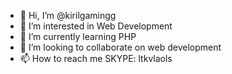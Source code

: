 - 👋 Hi, I’m @kirilgamingg
- 👀 I’m interested in Web Development
- 🌱 I’m currently learning PHP
- 💞️ I’m looking to collaborate on web development
- 📫 How to reach me SKYPE: ltkvlaols

<!---
kirilgamingg/kirilgamingg is a ✨ special ✨ repository because its `README.md` (this file) appears on your GitHub profile.
You can click the Preview link to take a look at your changes.
--->
